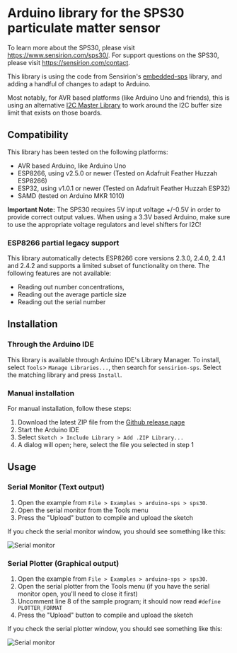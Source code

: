 # Arduino library for the SPS30 particulate matter sensor

To learn more about the SPS30, please visit https://www.sensirion.com/sps30/. For support questions on the SPS30, please visit https://sensirion.com/contact.

This library is using the code from Sensirion's [embedded-sps](https://github.com/Sensirion/embedded-sps) library, and adding a handful of changes to adapt to Arduino.

Most notably, for AVR based platforms (like Arduino Uno and friends), this is using an alternative [I2C Master Library](https://github.com/DSSCircuits/I2C-Master-Library) to work around the I2C buffer size limit that exists on those boards.

## Compatibility

This library has been tested on the following platforms:
- AVR based Arduino, like Arduino Uno
- ESP8266, using v2.5.0 or newer (Tested on Adafruit Feather Huzzah ESP8266)
- ESP32, using v1.0.1 or newer (Tested on Adafruit Feather Huzzah ESP32)
- SAMD (tested on Arduino MKR 1010)

**Important Note:** The SPS30 requires 5V input voltage +/-0.5V in order to provide correct output values. When using a 3.3V based Arduino,
make sure to use the appropriate voltage regulators and level shifters for I2C!

### ESP8266 partial legacy support

This library automatically detects ESP8266 core versions 2.3.0, 2.4.0, 2.4.1 and 2.4.2 and supports a limited
subset of functionality on there. The following features are not available:
- Reading out number concentrations,
- Reading out the average particle size
- Reading out the serial number

## Installation

### Through the Arduino IDE

This library is available through Arduino IDE's Library Manager. To install, select ```Tools```> ```Manage Libraries...```, then search for ```sensirion-sps```. Select the matching library and press ```Install```.

### Manual installation

For manual installation, follow these steps:

1. Download the latest ZIP file from the [Github release page](https://github.com/winkj/arduino-sps/releases/latest)
1. Start the Arduino IDE
1. Select ```Sketch > Include Library > Add .ZIP Library...```
1. A dialog will open; here, select the file you selected in step 1

## Usage

### Serial Monitor (Text output)

1. Open the example from ```File > Examples > arduino-sps > sps30```. 
1. Open the serial monitor from the Tools menu
1. Press the "Upload" button to compile and upload the sketch

If you check the serial monitor window, you should see something like this:

![Serial monitor](doc/sps30-arduino-serial-monitor.jpg)

### Serial Plotter (Graphical output)

1. Open the example from ```File > Examples > arduino-sps > sps30```. 
1. Open the serial plotter from the Tools menu (if you have the serial monitor open, you'll need to close it first)
1. Uncomment line 8 of the sample program; it should now read ```#define PLOTTER_FORMAT```
1. Press the "Upload" button to compile and upload the sketch

If you check the serial plotter window, you should see something like this:


![Serial monitor](doc/sps30-arduino-serial-plotter.jpg)
